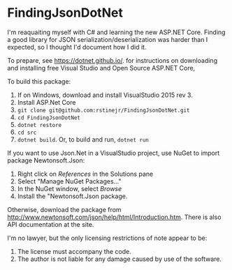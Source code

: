 # FindingJsonDotNet

I'm reaquaiting myself with C# and learning the new ASP.NET Core.  Finding a good library for JSON serialization/deserialization was harder than I expected, so I thought I'd document how I did it.

To prepare, 
see https://dotnet.github.io/.
for instructions on downloading and installing free Visual Studio and Open Source ASP.NET Core,

To build this package:

1. If on Windows, download and install VisualStudio 2015 rev 3.
2. Install ASP.Net Core
3. ```git clone git@github.com:rstinejr/FindingJsonDotNet.git```
4. ```cd FindingJsonDotNet```
5. ```dotnet restore```
6. ```cd src```
7. ```dotnet build```.  Or, to build and run, ```dotnet run```

If you want to use Json.Net in a VisualStudio project, use NuGet to import
package Newtonsoft.Json:
1. Right click on *References* in the Solutions pane
2. Select "Manage NuGet Packages..."
3. In the NuGet window, select *Browse*
4. Install the "Newtonsoft.Json package.

Otherwise, download the package from
http://www.newtonsoft.com/json/help/html/Introduction.htm. There is also
API documentation at the site.

I'm no lawyer, but the only licensing restrictions of note appear to be:
1. The license must accompany the code.
2. The author is not liable for any damage caused by use of the software.

